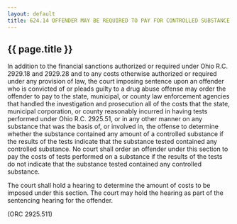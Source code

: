---
layout: default 
title: 624.14 OFFENDER MAY BE REQUIRED TO PAY FOR CONTROLLED SUBSTANCE TESTS.---

{{ page.title }}
----------------

In addition to the financial sanctions authorized or required under Ohio
R.C. 2929.18 and 2929.28 and to any costs otherwise authorized or
required under any provision of law, the court imposing sentence upon an
offender who is convicted of or pleads guilty to a drug abuse offense
may order the offender to pay to the state, municipal, or county law
enforcement agencies that handled the investigation and prosecution all
of the costs that the state, municipal corporation, or county reasonably
incurred in having tests performed under Ohio R.C. 2925.51, or in any
other manner on any substance that was the basis of, or involved in, the
offense to determine whether the substance contained any amount of a
controlled substance if the results of the tests indicate that the
substance tested contained any controlled substance. No court shall
order an offender under this section to pay the costs of tests performed
on a substance if the results of the tests do not indicate that the
substance tested contained any controlled substance.

The court shall hold a hearing to determine the amount of costs to be
imposed under this section. The court may hold the hearing as part of
the sentencing hearing for the offender.

(ORC 2925.511)
